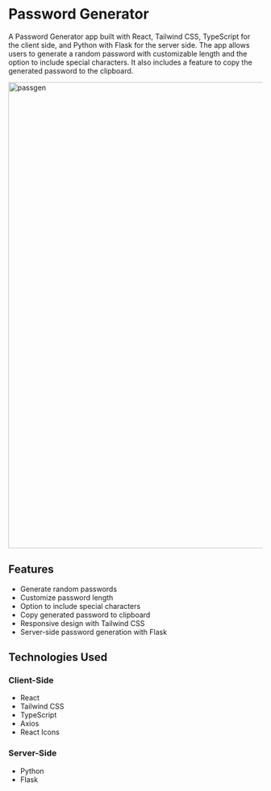 # Password Generator

A Password Generator app built with React, Tailwind CSS, TypeScript for the client side, and Python with Flask for the server side. The app allows users to generate a random password with customizable length and the option to include special characters. It also includes a feature to copy the generated password to the clipboard.


<img width="922" alt="passgen" src="https://github.com/nirglus/Password-Generator/assets/119694737/7dfd0c42-246a-447e-b936-4ff596906920">

## Features

- Generate random passwords
- Customize password length
- Option to include special characters
- Copy generated password to clipboard
- Responsive design with Tailwind CSS
- Server-side password generation with Flask

## Technologies Used

### Client-Side
- React
- Tailwind CSS
- TypeScript
- Axios
- React Icons

### Server-Side
- Python
- Flask
